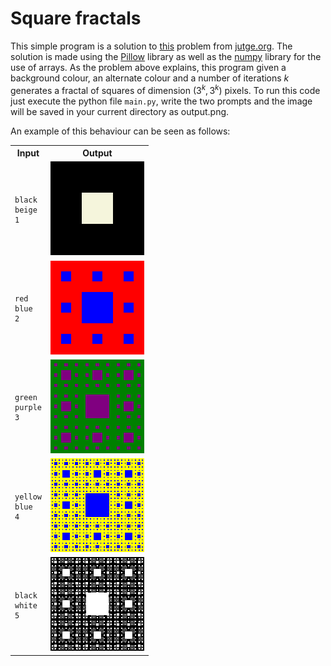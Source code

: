 <style>
.pixelated{
  image-rendering: -moz-crisp-edges;
  image-rendering: -o-crisp-edges;
  image-rendering: -webkit-optimize-contrast;
  image-rendering: optimize-contrast;
  image-rendering: pixelated;
  -ms-interpolation-mode: nearest-neighbor;
}
</style>

# Square fractals

This simple program is a solution to [this](https://jutge.org/problems/P11007_ca) problem from [jutge.org](https://jutge.org). 
The solution is made using the [Pillow](https://pillow.readthedocs.io/en/stable/#) library as well as the [numpy](https://numpy.org/) library for the use of arrays.
As the problem above explains, this program given a background colour,
an alternate colour and a number of iterations $k$ generates a fractal of squares of dimension $(3^k, 3^{k})$ pixels. To run this code just execute the python file ```main.py```, write the two prompts and the image will be saved in your current directory as output.png.


An example of this behaviour can be seen as follows:

<center>
<table>
<tr>
<th>Input</th>
<th>Output</th>
</tr>
<tr>
<td>

```
black
beige
1
```

</td>
<td>
<div style='  image-rendering: -moz-crisp-edges;
  image-rendering: -o-crisp-edges;
  image-rendering: -webkit-optimize-contrast;
  image-rendering: optimize-contrast;
  image-rendering: pixelated;
  -ms-interpolation-mode: nearest-neighbor;'>
<img src='images/image1.png' width='150'>
</div>
</td>
</tr>
<tr>
<td>

```
red
blue
2
```

</td>
<td>
<div class='pixelated'>
<img src='images/image2.png' width='150'>
</div>
</td>
</tr>
<tr>
<td>

```
green
purple
3
```

</td>
<td>
<div class='pixelated'>
<img src='images/image3.png' width='150'>
</div>
</td>
</tr>
<tr>
<td>

```
yellow
blue
4
```

</td>
<td>
<div class='pixelated'>
<img src='images/image4.png' width='150'>
</div>
</td>
</tr>
<tr>
<td>

```
black
white
5
```

</td>
<td>
<div class='pixelated'>
<img src='images/image5.png' width='150'>
</div>
</td>
</tr>
</table>
</center>
